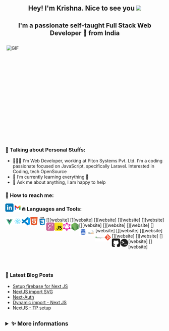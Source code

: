 ## <h2 align="center" style="font-weight: bold; margin-top: 20px; margin-bottom: 20px;">Hey! I'm Krishna. Nice to see you <img src="https://media.giphy.com/media/hvRJCLFzcasrR4ia7z/giphy.gif" width="30px"></h1>


## <h1 align="center" style="font-weight: bold; margin-top: 20px; margin-bottom: 10px; font-size: 20px">I'm a passionate self-taught Full Stack Web Developer 🚀 from India</h1>

<br/>

<img align="right" alt="GIF" src="https://github.com/abhisheknaiidu/abhisheknaiidu/blob/master/code.gif?raw=true" width="500" height="320" /> 
  
### **🌈 Talking about Personal Stuffs:**

- 👨🏽‍💻 I'm Web Developer, working at Piton Systems Pvt. Ltd. I'm a coding passionate focused on JavaScript, specifically Laravel. Interested in Coding, tech OpenSource
- 🌱 I’m currently learning everything 🤣
- 💬 Ask me about anything, I am happy to help

### **🤙 How to reach me:**


[<img align="left" alt="Vue" width="26px" src="https://raw.githubusercontent.com/edent/SuperTinyIcons/master/images/svg/linkedin.svg" />][linkedin]
[<img align="left" alt="Vue" width="26px" src="https://raw.githubusercontent.com/edent/SuperTinyIcons/master/images/svg/gmail.svg" />][gmail]


### **🔥 Languages and Tools:**

[<img align="left" alt="Vue" width="26px" src="https://raw.githubusercontent.com/edent/SuperTinyIcons/master/images/svg/vue.svg" />][website]
[<img align="left" alt="React" width="26px" src="https://raw.githubusercontent.com/edent/SuperTinyIcons/master/images/svg/react.svg" />][website]
[<img align="left" alt="Visual Studio Code" width="26px" src="https://raw.githubusercontent.com/github/explore/80688e429a7d4ef2fca1e82350fe8e3517d3494d/topics/visual-studio-code/visual-studio-code.png" />][website]
[<img align="left" alt="HTML5" width="26px" src="https://raw.githubusercontent.com/edent/SuperTinyIcons/master/images/svg/html5.svg" />][website]
[<img align="left" alt="CSS3" width="26px" src="https://raw.githubusercontent.com/github/explore/80688e429a7d4ef2fca1e82350fe8e3517d3494d/topics/css/css.png" />][website]
[<img align="left" alt="Sass" width="26px" src="https://raw.githubusercontent.com/edent/SuperTinyIcons/master/images/svg/sass.svg" />][website]
[<img align="left" alt="JavaScript" width="26px" src="https://raw.githubusercontent.com/edent/SuperTinyIcons/master/images/svg/javascript.svg" />][website]
[<img align="left" alt="GraphQL" width="26px" src="https://raw.githubusercontent.com/github/explore/80688e429a7d4ef2fca1e82350fe8e3517d3494d/topics/graphql/graphql.png" />][website]
[<img align="left" alt="Node.js" width="26px" src="https://raw.githubusercontent.com/github/explore/80688e429a7d4ef2fca1e82350fe8e3517d3494d/topics/nodejs/nodejs.png" />][website]
[<img align="left" alt="SQL" width="26px" src="https://raw.githubusercontent.com/github/explore/80688e429a7d4ef2fca1e82350fe8e3517d3494d/topics/sql/sql.png" />][website]
[<img align="left" alt="MySQL" width="26px" src="https://raw.githubusercontent.com/github/explore/80688e429a7d4ef2fca1e82350fe8e3517d3494d/topics/mysql/mysql.png" />][website]
[<img align="left" alt="MongoDB" width="26px" src="https://raw.githubusercontent.com/github/explore/80688e429a7d4ef2fca1e82350fe8e3517d3494d/topics/mongodb/mongodb.png" />][website]
[<img align="left" alt="Git" width="26px" src="https://raw.githubusercontent.com/edent/SuperTinyIcons/master/images/svg/git.svg" />][website]
[<img align="left" alt="GitHub" width="26px" src="https://raw.githubusercontent.com/edent/SuperTinyIcons/master/images/svg/github.svg" />][website]
[<img align="left" alt="Terminal" width="26px" src="https://raw.githubusercontent.com/github/explore/80688e429a7d4ef2fca1e82350fe8e3517d3494d/topics/terminal/terminal.png" />][website]

<br/>
<br/>

### **📕 Latest Blog Posts**

<!-- BLOG-POST-LIST:START -->
- [Setup firebase for Next JS](http://tampm.com/blog/next-js/setup-firebase-for-next-js)
- [NextJS import SVG](http://tampm.com/blog/next-js/next-js-import-svg)
- [Next-Auth](http://tampm.com/blog/next-js/next-auth)
- [Dynamic import - Next JS](http://tampm.com/blog/next-js/dynamic-import-next-js)
- [NextJS - TP setup](http://tampm.com/blog/next-js/next-js-tp-setup)
<!-- BLOG-POST-LIST:END -->

<br/>

<details>
  <summary style="font-weight: bold; margin-bottom: 10px; font-size: 18px">✨ More informations</summary>

  <div>
    <img src="https://github-readme-stats.vercel.app/api/top-langs?username=tampm92&show_icons=true&locale=en&layout=compact" alt="tampm92 GitHub Stats" />
    <br/>
    <img src="https://github-readme-stats.vercel.app/api?username=tampm92&show_icons=true&locale=en" alt="tampm92 GitHub Stats" />
  </div>
</details>


[linkedin]: https://www.linkedin.com/in/krishna-waghmode-28286120a/
[gmail]: mailto:kwaghmode62@gmail.com
